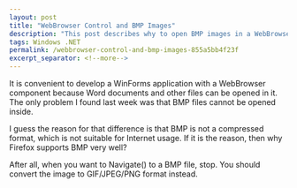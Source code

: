 ```yaml
---
layout: post
title: "WebBrowser Control and BMP Images"
description: "This post describes why to open BMP images in a WebBrowser control can be troublesome."
tags: Windows .NET
permalink: /webbrowser-control-and-bmp-images-855a5bb4f23f
excerpt_separator: <!--more-->
---
```

It is convenient to develop a WinForms application with a WebBrowser component because Word documents and other files can be opened in it. The only problem I found last week was that BMP files cannot be opened inside.

I guess the reason for that difference is that BMP is not a compressed format, which is not suitable for Internet usage. If it is the reason, then why Firefox supports BMP very well?

After all, when you want to Navigate() to a BMP file, stop. You should convert the image to GIF/JPEG/PNG format instead.
<!--more-->
